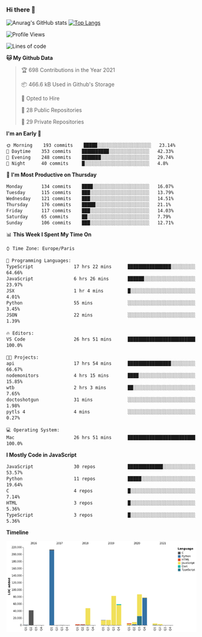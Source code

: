 ### Hi there 👋


![Anurag's GitHub stats](https://github-readme-stats.vercel.app/api?username=eastkap&theme=dark&show_icons=true&count_private=true)
[![Top Langs](https://github-readme-stats.vercel.app/api/top-langs/?username=eastkap&layout=compact)](https://github.com/anuraghazra/github-readme-stats)



<!--START_SECTION:waka-->
![Profile Views](http://img.shields.io/badge/Profile%20Views-78-blue)

![Lines of code](https://img.shields.io/badge/From%20Hello%20World%20I%27ve%20Written-668692%20lines%20of%20code-blue)

**🐱 My Github Data** 

> 🏆 698 Contributions in the Year 2021
 > 
> 📦 466.6 kB Used in Github's Storage 
 > 
> 💼 Opted to Hire
 > 
> 📜 28 Public Repositories 
 > 
> 🔑 29 Private Repositories  
 > 
**I'm an Early 🐤** 

```text
🌞 Morning    193 commits    █████░░░░░░░░░░░░░░░░░░░░   23.14% 
🌆 Daytime    353 commits    ██████████░░░░░░░░░░░░░░░   42.33% 
🌃 Evening    248 commits    ███████░░░░░░░░░░░░░░░░░░   29.74% 
🌙 Night      40 commits     █░░░░░░░░░░░░░░░░░░░░░░░░   4.8%

```
📅 **I'm Most Productive on Thursday** 

```text
Monday       134 commits    ████░░░░░░░░░░░░░░░░░░░░░   16.07% 
Tuesday      115 commits    ███░░░░░░░░░░░░░░░░░░░░░░   13.79% 
Wednesday    121 commits    ███░░░░░░░░░░░░░░░░░░░░░░   14.51% 
Thursday     176 commits    █████░░░░░░░░░░░░░░░░░░░░   21.1% 
Friday       117 commits    ███░░░░░░░░░░░░░░░░░░░░░░   14.03% 
Saturday     65 commits     ██░░░░░░░░░░░░░░░░░░░░░░░   7.79% 
Sunday       106 commits    ███░░░░░░░░░░░░░░░░░░░░░░   12.71%

```


📊 **This Week I Spent My Time On** 

```text
⌚︎ Time Zone: Europe/Paris

💬 Programming Languages: 
TypeScript               17 hrs 22 mins      ████████████████░░░░░░░░░   64.66% 
JavaScript               6 hrs 26 mins       ██████░░░░░░░░░░░░░░░░░░░   23.97% 
JSX                      1 hr 4 mins         █░░░░░░░░░░░░░░░░░░░░░░░░   4.01% 
Python                   55 mins             ░░░░░░░░░░░░░░░░░░░░░░░░░   3.45% 
JSON                     22 mins             ░░░░░░░░░░░░░░░░░░░░░░░░░   1.39%

🔥 Editors: 
VS Code                  26 hrs 51 mins      █████████████████████████   100.0%

🐱‍💻 Projects: 
api                      17 hrs 54 mins      ████████████████░░░░░░░░░   66.67% 
nodemonitors             4 hrs 15 mins       ████░░░░░░░░░░░░░░░░░░░░░   15.85% 
wtb                      2 hrs 3 mins        ██░░░░░░░░░░░░░░░░░░░░░░░   7.65% 
doctoshotgun             31 mins             ░░░░░░░░░░░░░░░░░░░░░░░░░   1.98% 
pytls 4                  4 mins              ░░░░░░░░░░░░░░░░░░░░░░░░░   0.27%

💻 Operating System: 
Mac                      26 hrs 51 mins      █████████████████████████   100.0%

```

**I Mostly Code in JavaScript** 

```text
JavaScript               30 repos            █████████████░░░░░░░░░░░░   53.57% 
Python                   11 repos            █████░░░░░░░░░░░░░░░░░░░░   19.64% 
C                        4 repos             █░░░░░░░░░░░░░░░░░░░░░░░░   7.14% 
HTML                     3 repos             █░░░░░░░░░░░░░░░░░░░░░░░░   5.36% 
TypeScript               3 repos             █░░░░░░░░░░░░░░░░░░░░░░░░   5.36%

```


**Timeline**

![Chart not found](https://raw.githubusercontent.com/Eastkap/Eastkap/main/charts/bar_graph.png) 


<!--END_SECTION:waka-->

<!--
**Eastkap/eastkap** is a ✨ _special_ ✨ repository because its `README.md` (this file) appears on your GitHub profile.

Here are some ideas to get you started:

- 🔭 I’m currently working on ...
- 🌱 I’m currently learning ...
- 👯 I’m looking to collaborate on ...
- 🤔 I’m looking for help with ...
- 💬 Ask me about ...
- 📫 How to reach me: ...
- 😄 Pronouns: ...
- ⚡ Fun fact: ...
-->
